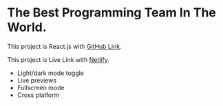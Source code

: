# The Best Programming Team In The World.

This project is React.js with [GitHub Link](https://github.com/ProgrammingHeroWC4/the-superhero-direction-musasazib).

This project is Live Link with [Netlify](https://world-class-developers.netlify.app/).

- Light/dark mode toggle
- Live previews
- Fullscreen mode
- Cross platform

